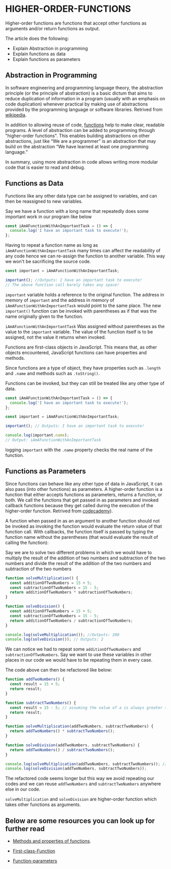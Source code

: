 # HIGHER-ORDER-FUNCTIONS

Higher-order functions are functions that accept other functions as arguments and/or return functions as output.

The article does the following:

- Explain Abstraction in programming
- Explain functions as data
- Explain functions as parameters

## Abstraction in Programming

In software engineering and programming language theory, the abstraction principle (or the principle of abstraction) is a basic dictum that aims to reduce duplication of information in a program (usually with an emphasis on code duplication) whenever practical by making use of abstractions provided by the programming language or software libraries.
Retrived from [wikipedia](<https://en.wikipedia.org/wiki/Abstraction_principle_(computer_programming)>).

In addition to allowing reuse of code, [functions]() help to make clear, readable programs.
A level of abstraction can be added to programming through "higher-order functions". This enables building abstractions on other abstractions, just like “We are a programmer” is an abstraction that may build on the abstraction “We have learned at least one programming language.”

In summary, using more abstraction in code allows writing more modular code that is easier to read and debug.

## Functions as Data

Functions like any other data type can be assigned to variables, and can then be reassigned to new variables.

Say we have a function with a long name that repeatedly does some important work in our program like below

```js
const iAmAFunctionWithAnImportantTask = () => {
  console.log('I have an important task to execute!');
};
```

Having to repeat a function name as long as `iAmAFunctionWithAnImportantTask` many times can affect the readability of any code hence we can re-assign the function to another variable. This way we won't be sacrificing the source code.

```js
const important = iAmAFunctionWithAnImportantTask;

important(); //Outputs: I have an important task to execute!
// The above function call barely takes any space!
```

`important` variable holds a reference to the original function. The address in memory of `important` and the address in memory of `iAmAFunctionWithAnImportantTask` would point to the same place. The new `important()` function can be invoked with parentheses as if that was the name originally given to the function.

`iAmAFunctionWithAnImportantTask` Was assigned without parentheses as the value to the `important` variable. The value of the function itself is to be assigned, not the value it returns when invoked.

Functions are first-class objects in JavaScript. This means that, as other objects encountered, JavaScript functions can have properties and methods.

Since functions are a type of object, they have properties such as `.length` and `.name` and methods such as `.toString()`.

Functions can be invoked, but they can still be treated like any other type of data.

```js
const iAmAFunctionWithAnImportantTask = () => {
  console.log('I have an important task to execute!');
};

const important = iAmAFunctionWithAnImportantTask;

important(); // Outputs: I have an important task to execute!

console.log(important.name);
// Output: iAmAFunctionWithAnImportantTask
```

logging `important` with the `.name` property checks the real name of the function.

## Functions as Parameters

Since functions can behave like any other type of data in JavaScript, it can also pass (into other functions) as parameters.
A higher-order function is a function that either accepts functions as parameters, returns a function, or both. We call the functions that get passed in as parameters and invoked callback functions because they get called during the execution of the higher-order function.
Retrived from [codecademy](https://codecademy.com)).

A function when passed in as an argument to another function should not be invoked as invoking the function would evaluate the return value of that function call. With callbacks, the function itself is passed by typing the function name without the parentheses (that would evaluate the result of calling the function):

Say we are to solve two different problems in which we would have to multiply the result of the addition of two numbers and subtraction of the two numbers and divide the result of the addition of the two numbers and subtraction of the two numbers

```js
function solveMultiplication() {
  const additionOfTwoNumbers = 15 + 5;
  const subtractionOfTwoNumbers = 15 - 5;
  return additionOfTwoNumbers * subtractionOfTwoNumbers;
}

function solveDivision() {
  const additionOfTwoNumbers = 15 + 5;
  const subtractionOfTwoNumbers = 15 - 5;
  return additionOfTwoNumbers / subtractionOfTwoNumbers;
}

console.log(solveMultiplication()); //Outputs: 200
console.log(solveDivision()); // Outputs: 2
```

We can notice we had to repeat some `additionOfTwoNumbers` and `subtractionOfTwoNumbers`. Say we want to use these variables in other places in our code we would have to be repeating them in every case.

The code above can then be refactored like below:

```js
function addTwoNumbers() {
  const result = 15 + 5;
  return result;
}

function subtractTwoNumbers() {
  const result = 15 - 5; // assuming the value of a is always greater than the value of b
  return result;
}

function solveMultiplication(addTwoNumbers, subtractTwoNumbers) {
  return addTwoNumbers() * subtractTwoNumbers();
}

function solveDivision(addTwoNumbers, subtractTwoNumbers) {
  return addTwoNumbers() / subtractTwoNumbers();
}

console.log(solveMultiplication(addTwoNumbers, subtractTwoNumbers)); //Outputs: 99
console.log(solveDivision(addTwoNumbers, subtractTwoNumbers));
```

The refactored code seems longer but this way we avoid repeating our codes and we can reuse `addTwoNumbers` and `subtractTwoNumbers` anywhere else in our code.

`solveMultiplication` and `solveDivision` are higher-order function which takes other functions as arguments.

## Below are some resources you can look up for further read

- [Methods and properties of functions](https://developer.mozilla.org/en-US/docs/Web/JavaScript/Reference/Global_Objects/Function).

- [First-class-Function](https://developer.mozilla.org/en-US/docs/Glossary/First-class_Function)

- [Function-parameters](https://www.w3schools.com/js/js_function_parameters.asp)
